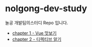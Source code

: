 # nolgong-dev-study
놀공 개발팀의스터디 Repo 입니다.

* [chapter 1 - Vue 맛보기](https://github.com/nolgong-dev/Vue-Study/blob/master/vue-study/chapter1.md)
* [chapter 2 - 디렉티브 알기](https://github.com/nolgong-dev/Vue-Study/blob/master/vue-study/chapter2.md)
